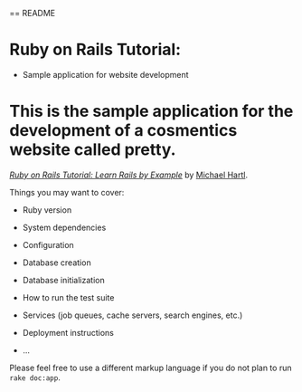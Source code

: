 == README

# Ruby on Rails Tutorial: 
* Sample application for website development
# This is the sample application for the development of a cosmentics website called pretty.
[*Ruby on Rails Tutorial: Learn Rails by Example*](http://railstutorial.org/)
by [Michael Hartl](http://michaelhartl.com/).

Things you may want to cover:

* Ruby version

* System dependencies

* Configuration

* Database creation

* Database initialization

* How to run the test suite

* Services (job queues, cache servers, search engines, etc.)

* Deployment instructions

* ...


Please feel free to use a different markup language if you do not plan to run
<code>rake doc:app</code>.
